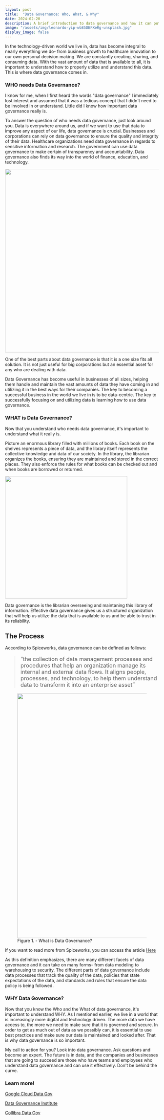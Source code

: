 ```yaml
---
layout: post
title:  "Data Governance: Who, What, & Why"
date: 2024-02-20
description: A brief introduction to data governance and how it can put you ahead in the world of data science
image: "/assets/img/leonardo-yip-wb85DEFXeRg-unsplash.jpg"
display_image: false
---
```

<p class="intro"><span class="dropcap">I</span>n the technology-driven world we live in, data has become integral to nearly everything we do- from business growth to healthcare innovation to our own personal decision making. We are constantly creating, sharing, and consuming data. With the vast amount of data that is available to all, it is important to understand how to properly utilize and understand this data. This is where data governance comes in. </p>

### WHO needs Data Governance?

I know for me, when I first heard the words "data governance" I immediately lost interest and assumed that it was a tedious concept that I didn't need to be involved in or understand. Little did I know how important data governance really is. 

To answer the question of who needs data governance, just look around you. Data is everywhere around us, and if we want to use that data to improve any aspect of our life, data governance is crucial. Businesses and corporations can rely on data governance to ensure the quality and integrity of their data. Healthcare organizations need data governance in regards to sensitive information and research. The government can use data governance to make certain of transparency and accountability. Data governance also finds its way into the world of finance, education, and technology. 

<img src="https://jessahal.github.io/blog/assets/img/new_york_manhattan_skyline.jpg" alt="" style="width:600px;"/>

One of the best parts about data governance is that it is a one size fits all solution. It is not just useful for big corporations but an essential asset for any who are dealing with data. 

Data Governance has become useful in businesses of all sizes, helping them handle and maintain the vast amounts of data they have coming in and utilizing it in the best ways for their companies. The key to becoming a successful business in the world we live in is to be data-centric. The key to successfully focusing on and utilizing data is learning how to use data governance. 

### WHAT is Data Governance?

Now that you understand who needs data governance, it's important to understand what it really is.

Picture an enormous library filled with millions of books. Each book on the shelves represents a piece of data, and the library itself represents the collective knowledge and data of our society. In the library, the librarian organizes the books, ensuring they are maintained and stored in the correct places. They also enforce the rules for what books can be checked out and when books are borrowed or returned. 

<img src="https://jessahal.github.io/blog/assets/img/library_architecture_stuttgart_552671.jpg" alt="" style="width:400px;"/>

Data governance is the librarian overseeing and maintaning this library of information. Effective data governance gives us a structured organization that will help us utilize the data that is available to us and be able to trust in its reliability.

## The Process
According to Spiceworks, data governance can be defined as follows:

<blockquote style = "font-size: 18px">“the collection of data management processes and procedures that help an organization manage its internal and external data flows. It aligns people, processes, and technology, to help them understand data to transform it into an enterprise asset”</blockquote>

<figure>
    <img src = "https://jessahal.github.io/blog/assets/img/data_gov.png" alt ="" style="width:800px;">
    <figcaption>Figure 1. - What is Data Governance?</figcaption>
</figure>

If you want to read more from Spiceworks, you can access the article <a href="https://www.spiceworks.com/tech/big-data/articles/what-is-data-governance-definition-importance-and-best-practices/#_001" target="_blank">Here</a>

As this definition emphasizes, there are many different facets of data governance and it can take on many forms- from data modeling to warehousing to security. The different parts of data governance include data processes that track the quality of the data, policies that state expectations of the data, and standards and rules that ensure the data policy is being followed.

### WHY Data Governance?

Now that you know the Who and the What of data governance, it's important to understand WHY. As I mentioned earlier, we live in a world that is increasingly more digital and technology driven. The more data we have access to, the more we need to make sure that it is governed and secure. In order to get as much out of data as we possibly can, it is essential to use best practices and make sure our data is maintained and looked after. That is why data governance is so important. 

My call to action for you? Look into data governance. Ask questions and become an expert. The future is in data, and the companies and businesses that are going to succeed are those who have teams and employees who understand data governance and can use it effectively. Don't be behind the curve. 

### Learn more!
<a href="https://cloud.google.com/learn/what-is-data-governance" target="_blank">Google Cloud Data Gov</a>

<a href="https://datagovernance.com/defining-data-governance/" target="_blank">Data Governance Institute</a>

<a href="https://www.collibra.com/us/en/blog/what-is-data-governance" target="_blank">Collibra Data Gov</a>



